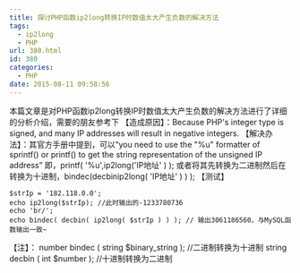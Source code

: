 ```yaml
---
title: 探讨PHP函数ip2long转换IP时数值太大产生负数的解决方法
tags:
  - ip2long
  - PHP
url: 380.html
id: 380
categories:
  - PHP
date: 2015-08-11 09:58:56
---
```


本篇文章是对PHP函数ip2long转换IP时数值太大产生负数的解决方法进行了详细的分析介绍，需要的朋友参考下 【造成原因】：Because PHP's integer type is signed, and many IP addresses will result in negative integers. 【解决办法】：其官方手册中提到，可以“you need to use the "%u" formatter of sprintf() or printf() to get the string representation of the unsigned IP address” 即，printf( '%u',ip2long('IP地址' ) ); 或者将其先转换为二进制然后在转换为十进制，bindec(decbinip2long( 'IP地址' ) ) ); 【测试】

    $strIp = '182.118.0.0';
    echo ip2long($strIp); //此时输出的-1233780736
    echo 'br/';
    echo bindec( decbin( ip2long( $strIp ) ) ); // 输出3061186560，与MySQL函数输出一致~
    

【注】： number bindec ( string $binary_string ); //二进制转换为十进制 string decbin ( int $number ); //十进制转换为二进制
